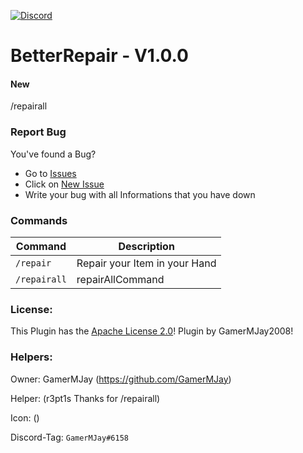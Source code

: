 [![Discord](https://img.shields.io/badge/chat-on%20discord-7289da.svg)](https://discord.gg/RuF5gxRNfQ)
# BetterRepair - V1.0.0  

#### New
/repairall

### Report Bug
You've found a Bug?
- Go to [Issues](https://github.com/GamerMJay/BetterRepair/issues)
- Click on [New Issue](https://github.com/GamerMJay/BetterRepair/issues/new/choose)
- Write your bug with all Informations that you have down

### Commands
|**Command**|**Description**|
|-----------|---------------|
|`/repair`|Repair your Item in your Hand|
|`/repairall`|repairAllCommand|
### License:
This Plugin has the [Apache License 2.0](/LICENSE)! Plugin by GamerMJay2008!

### Helpers:
Owner: GamerMJay (https://github.com/GamerMJay)

Helper: (r3pt1s Thanks for /repairall)

Icon: ()

Discord-Tag: `GamerMJay#6158`
